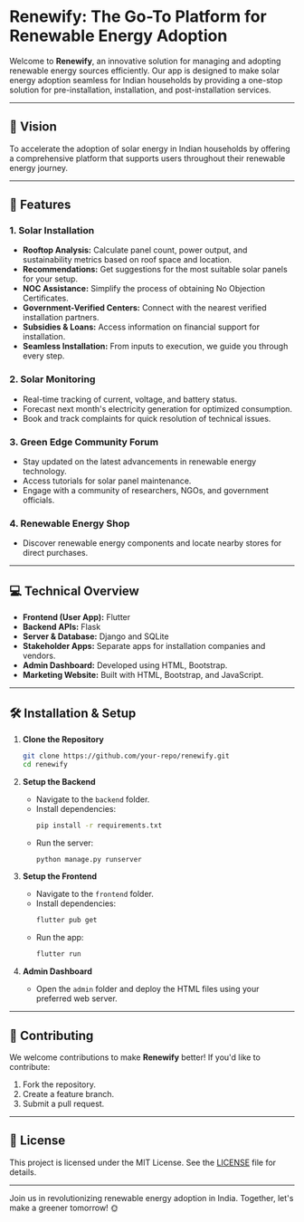 # Renewify: The Go-To Platform for Renewable Energy Adoption

Welcome to **Renewify**, an innovative solution for managing and adopting renewable energy sources efficiently. Our app is designed to make solar energy adoption seamless for Indian households by providing a one-stop solution for pre-installation, installation, and post-installation services.

---

## 🌟 Vision

To accelerate the adoption of solar energy in Indian households by offering a comprehensive platform that supports users throughout their renewable energy journey.

---

## 🚀 Features

### 1. **Solar Installation**
- **Rooftop Analysis:** Calculate panel count, power output, and sustainability metrics based on roof space and location.
- **Recommendations:** Get suggestions for the most suitable solar panels for your setup.
- **NOC Assistance:** Simplify the process of obtaining No Objection Certificates.
- **Government-Verified Centers:** Connect with the nearest verified installation partners.
- **Subsidies & Loans:** Access information on financial support for installation.
- **Seamless Installation:** From inputs to execution, we guide you through every step.

### 2. **Solar Monitoring**
- Real-time tracking of current, voltage, and battery status.
- Forecast next month's electricity generation for optimized consumption.
- Book and track complaints for quick resolution of technical issues.

### 3. **Green Edge Community Forum**
- Stay updated on the latest advancements in renewable energy technology.
- Access tutorials for solar panel maintenance.
- Engage with a community of researchers, NGOs, and government officials.

### 4. **Renewable Energy Shop**
- Discover renewable energy components and locate nearby stores for direct purchases.

---

## 💻 Technical Overview

- **Frontend (User App):** Flutter
- **Backend APIs:** Flask
- **Server & Database:** Django and SQLite
- **Stakeholder Apps:** Separate apps for installation companies and vendors.
- **Admin Dashboard:** Developed using HTML, Bootstrap.
- **Marketing Website:** Built with HTML, Bootstrap, and JavaScript.

---

## 🛠️ Installation & Setup

1. **Clone the Repository**
   ```bash
   git clone https://github.com/your-repo/renewify.git
   cd renewify
   ```
2. **Setup the Backend**
   - Navigate to the `backend` folder.
   - Install dependencies:
     ```bash
     pip install -r requirements.txt
     ```
   - Run the server:
     ```bash
     python manage.py runserver
     ```

3. **Setup the Frontend**
   - Navigate to the `frontend` folder.
   - Install dependencies:
     ```bash
     flutter pub get
     ```
   - Run the app:
     ```bash
     flutter run
     ```

4. **Admin Dashboard**
   - Open the `admin` folder and deploy the HTML files using your preferred web server.

---

## 🤝 Contributing

We welcome contributions to make **Renewify** better! If you'd like to contribute:
1. Fork the repository.
2. Create a feature branch.
3. Submit a pull request.

---

## 📄 License

This project is licensed under the MIT License. See the [LICENSE](LICENSE) file for details.

---

Join us in revolutionizing renewable energy adoption in India. Together, let's make a greener tomorrow! 🌞
